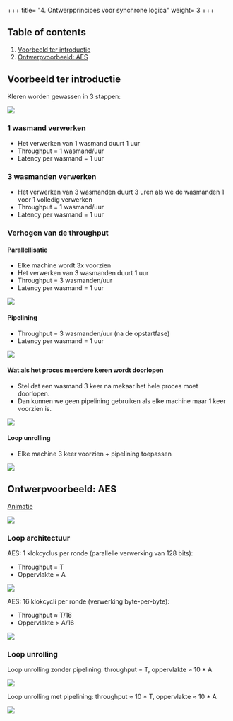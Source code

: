 +++
title= "4. Ontwerpprincipes voor synchrone logica"
weight= 3
+++

## Table of contents

1. [Voorbeeld ter introductie](#voorbeeld-ter-introductie)
2. [Ontwerpvoorbeeld: AES](#ontwerpvoorbeeld-aes)

## Voorbeeld ter introductie

Kleren worden gewassen in 3 stappen:

![](/img/DISCH/ch-4/Wassen-time.PNG)

### 1 wasmand verwerken

- Het verwerken van 1 wasmand duurt 1 uur
- Throughput = 1 wasmand/uur
- Latency per wasmand = 1 uur

### 3 wasmanden verwerken

- Het verwerken van 3 wasmanden duurt 3 uren als we de wasmanden 1 voor 1 volledig verwerken
- Throughput = 1 wasmand/uur
- Latency per wasmand = 1 uur

### Verhogen van de throughput

#### Parallellisatie

- Elke machine wordt 3x voorzien
- Het verwerken van 3 wasmanden duurt 1 uur
- Throughput = 3 wasmanden/uur
- Latency per wasmand = 1 uur

![](/img/DISCH/ch-4/Wassen-parallel.PNG)

#### Pipelining

- Throughput = 3 wasmanden/uur (na de opstartfase)
- Latency per wasmand = 1 uur

![](/img/DISCH/ch-4/Wassen-pipelining.PNG)

#### Wat als het proces meerdere keren wordt doorlopen

- Stel dat een wasmand 3 keer na mekaar het hele proces moet doorlopen.
- Dan kunnen we geen pipelining gebruiken als elke machine maar 1 keer voorzien is.

![](/img/DISCH/ch-4/Wassen-1-machine.PNG)

#### Loop unrolling

- Elke machine 3 keer voorzien + pipelining toepassen

![](/img/DISCH/ch-4/Wassen-loop.PNG)

## Ontwerpvoorbeeld: AES

[Animatie](https://www.youtube.com/watch?v=mlzxpkdXP58)

![](/img/DISCH/ch-4/AES-schema.PNG)

### Loop architectuur

AES: 1 klokcyclus per ronde (parallelle verwerking van 128 bits):

- Throughput = T
- Oppervlakte = A

![](/img/DISCH/ch-4/Loop-1.PNG)

AES: 16 klokcycli per ronde (verwerking byte-per-byte):

- Throughput ≈ T/16
- Oppervlakte > A/16

![](/img/DISCH/ch-4/Loop-16.PNG)

### Loop unrolling

Loop unrolling zonder pipelining: throughput = T, oppervlakte ≈ 10 * A

![](/img/DISCH/ch-4/Loop-unrolling-zonder-pipelining.PNG)

Loop unrolling met pipelining: throughput ≈ 10 * T, oppervlakte ≈ 10 * A

![](/img/DISCH/ch-4/Loop-unrolling-met-pipelining.PNG)